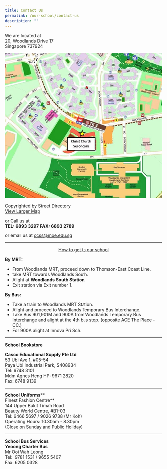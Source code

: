 ```yaml
---
title: Contact Us
permalink: /our-school/contact-us
description: ""
---
```

We are located at  
20, Woodlands Drive 17  
Singapore 737924  
  
![](/images/CHR%20map%20v4.jpeg)

Copyrighted by Street Directory   
[View Larger Map](https://www.streetdirectory.com/sg/christ-church/20-woodlands-drive-17-737924/1643_123157.html)

or Call us at  
**TEL: 6893 3297 FAX: 6893 2789** 

or email us at [ccss@moe.edu.sg](mailto:ccss@moe.edu.sg)

-----------------------


<center><u>How to get to our school</u></center>

**By MRT:**  

*   From Woodlands MRT, proceed down to Thomson-East Coast Line.
*   take MRT towards Woodlands South.
*   Alight at **Woodlands South Station.**
*   Exit station via Exit number 1.  
      
    

**By Bus:**

*   Take a train to Woodlands MRT Station.
*   Alight and proceed to Woodlands Temporary Bus Interchange.
*   Take Bus 901,901M and 900A from Woodlands Temporary Bus Interchange and alight at the 4th bus stop. (opposite ACE The Place - CC.)
*   For 900A alight at Innova Pri Sch.



----------



**School Bookstore**  

**Casco Educational Supply Pte Ltd**  
53 Ubi Ave 1, #05-54  
Paya Ubi Industrial Park, S408934  
Tel: 6748 3101  
Mdm Agnes Heng HP: 9671 2820  
Fax: 6748 9139  
  

* * *

  
**School Uniforms****  
Finest Fashion Centre**  
144 Upper Bukit Timah Road  
Beauty World Centre, #B1-03  
Tel: 6466 5697 / 9026 9738 (Mr Koh)  
Operating Hours: 10.30am - 8.30pm  
(Close on Sunday and Public Holiday)  
  

* * *

  
**School Bus Services** 
<br><strong>Yeoong Charter Bus</strong>
<br> Mr Ooi Wah Leong  
Tel:  9781 1531 / 9655 5407  
Fax: 6205 0328